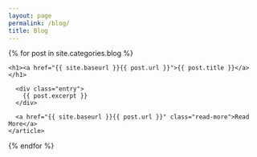 ```yaml
---
layout: page
permalink: /blog/
title: Blog
---
```


<div class="posts">
  {% for post in site.categories.blog %}
    <article class="post">

    <h1><a href="{{ site.baseurl }}{{ post.url }}">{{ post.title }}</a></h1>

      <div class="entry">
        {{ post.excerpt }}
      </div>

      <a href="{{ site.baseurl }}{{ post.url }}" class="read-more">Read More</a>
    </article>
  {% endfor %}
</div>
